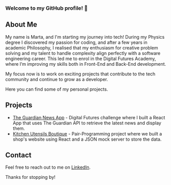 ### Welcome to my GitHub profile! 👋

<!--
**contimarta/contimarta** is a ✨ _special_ ✨ repository because its `README.md` (this file) appears on your GitHub profile.

Here are some ideas to get you started:

- 🔭 I’m currently working on ...
- 🌱 I’m currently learning ...
- 👯 I’m looking to collaborate on ...
- 🤔 I’m looking for help with ...
- 💬 Ask me about ...
- 📫 How to reach me: ...
- 😄 Pronouns: ...
- ⚡ Fun fact: ...
-->
## About Me

My name is Marta, and I'm starting my journey into tech! During my Physics degree I discovered my passion for coding, and after a few years in academic Philosophy, I realised that my enthusiasm for creative problem solving and my talent to handle complexity align perfectly with a software engineering career. This led me to enrol in the Digital Futures Academy, where I’m improving my skills both in Front-End and Back-End development. 

My focus now is to work on exciting projects that contribute to the tech community and continue to grow as a developer.

Here you can find some of my personal projects.

## Projects

- [The Guardian News App](https://github.com/contimarta/news-challenge) - Digital Futures challenge where I built a React App that uses The Guardian API to retrieve the latest news and display them.
- [Kitchen Utensils Boutique](https://github.com/contimarta/boutique) - Pair-Programming project where we built a shop's website using React and a JSON mock server to store the data.


## Contact

Feel free to reach out to me on [LinkedIn](https://www.linkedin.com/in/marta-conti-lorenzo/).

Thanks for stopping by!
